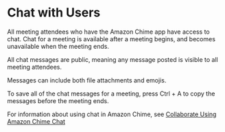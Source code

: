 # Chat with Users<a name="chime-chat"></a>

All meeting attendees who have the Amazon Chime app have access to chat\. Chat for a meeting is available after a meeting begins, and becomes unavailable when the meeting ends\.

All chat messages are public, meaning any message posted is visible to all meeting attendees\.

Messages can include both file attachments and emojis\.

To save all of the chat messages for a meeting, press Ctrl \+ A to copy the messages before the meeting ends\.

For information about using chat in Amazon Chime, see [Collaborate Using Amazon Chime Chat](chime-using-chat.md)